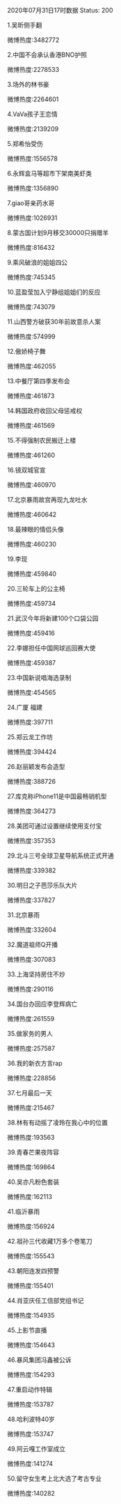 2020年07月31日17时数据
Status: 200

1.吴昕侧手翻

微博热度:3482772

2.中国不会承认香港BNO护照

微博热度:2278533

3.场外的林书豪

微博热度:2264601

4.VaVa孩子王恋情

微博热度:2139209

5.郑希怡受伤

微博热度:1556578

6.永辉盒马等超市下架南美虾类

微博热度:1356890

7.giao哥亲药水哥

微博热度:1026931

8.蒙古国计划9月移交30000只捐赠羊

微博热度:816432

9.乘风破浪的姐姐四公

微博热度:745345

10.蓝盈莹加入宁静组姐姐们的反应

微博热度:743079

11.山西警方破获30年前故意杀人案

微博热度:574999

12.傲娇椅子舞

微博热度:462055

13.中餐厅第四季发布会

微博热度:461873

14.韩国政府收回父母惩戒权

微博热度:461569

15.不得强制农民搬迁上楼

微博热度:461260

16.镜双城官宣

微博热度:460970

17.北京暴雨故宫再现九龙吐水

微博热度:460642

18.最辣眼的情侣头像

微博热度:460230

19.李现

微博热度:459840

20.三轮车上的公主椅

微博热度:459734

21.武汉今年将新建100个口袋公园

微博热度:459416

22.李娜担任中国网球巡回赛大使

微博热度:459387

23.中国新说唱海选录制

微博热度:454565

24.广厦 福建

微博热度:397711

25.郑云龙工作坊

微博热度:394424

26.赵丽颖发布会造型

微博热度:388726

27.库克称iPhone11是中国最畅销机型

微博热度:364273

28.美团可通过设置继续使用支付宝

微博热度:357353

29.北斗三号全球卫星导航系统正式开通

微博热度:339382

30.明日之子芭莎乐队大片

微博热度:337827

31.北京暴雨

微博热度:332604

32.魔道祖师Q开播

微博热度:307083

33.上海坚持房住不炒

微博热度:290116

34.国台办回应李登辉病亡

微博热度:261559

35.做家务的男人

微博热度:257587

36.我的新衣方言rap

微博热度:228856

37.七月最后一天

微博热度:215467

38.林有有动摇了凌玲在我心中的位置

微博热度:193563

39.青春芒果夜阵容

微博热度:169864

40.吴亦凡粉色套装

微博热度:162113

41.临沂暴雨

微博热度:156924

42.祖孙三代收藏1万多个卷笔刀

微博热度:155543

43.朝阳连发四预警

微博热度:155401

44.肖亚庆任工信部党组书记

微博热度:154935

45.上影节直播

微博热度:154643

46.暴风集团冯鑫被公诉

微博热度:154293

47.重启动作特辑

微博热度:153787

48.哈利波特40岁

微博热度:153747

49.阿云嘎工作室成立

微博热度:141274

50.留守女生考上北大选了考古专业

微博热度:140282

